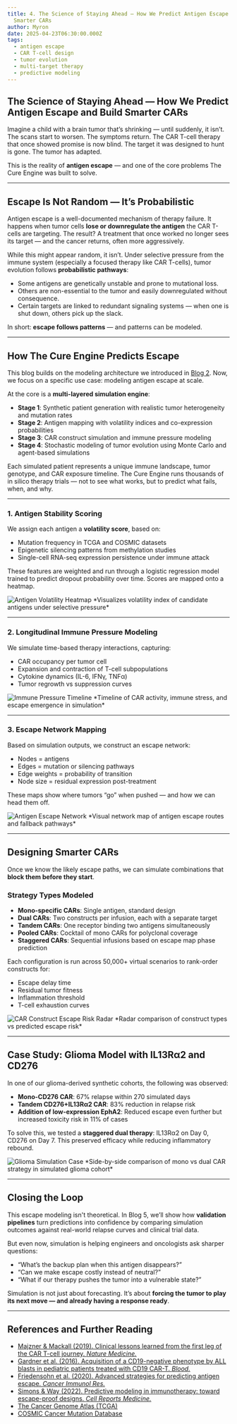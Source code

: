 ```yaml
---
title: 4. The Science of Staying Ahead — How We Predict Antigen Escape and Build
  Smarter CARs
author: Myron
date: 2025-04-23T06:30:00.000Z
tags:
  - antigen escape
  - CAR T-cell design
  - tumor evolution
  - multi-target therapy
  - predictive modeling
---
```

## The Science of Staying Ahead — How We Predict Antigen Escape and Build Smarter CARs

Imagine a child with a brain tumor that’s shrinking — until suddenly, it isn’t. The scans start to worsen. The symptoms return. The CAR T-cell therapy that once showed promise is now blind. The target it was designed to hunt is gone. The tumor has adapted.

This is the reality of **antigen escape** — and one of the core problems The Cure Engine was built to solve.

---

## Escape Is Not Random — It’s Probabilistic

Antigen escape is a well-documented mechanism of therapy failure. It happens when tumor cells **lose or downregulate the antigen** the CAR T-cells are targeting. The result? A treatment that once worked no longer sees its target — and the cancer returns, often more aggressively.

While this might appear random, it isn’t. Under selective pressure from the immune system (especially a focused therapy like CAR T-cells), tumor evolution follows **probabilistic pathways**:

- Some antigens are genetically unstable and prone to mutational loss.
- Others are non-essential to the tumor and easily downregulated without consequence.
- Certain targets are linked to redundant signaling systems — when one is shut down, others pick up the slack.

In short: **escape follows patterns** — and patterns can be modeled.

---

## How The Cure Engine Predicts Escape

This blog builds on the modeling architecture we introduced in [Blog 2](https://www.cureengine.org/blog/the-data-models-behind-the-predictions). Now, we focus on a specific use case: modeling antigen escape at scale.

At the core is a **multi-layered simulation engine**:

- **Stage 1**: Synthetic patient generation with realistic tumor heterogeneity and mutation rates
- **Stage 2**: Antigen mapping with volatility indices and co-expression probabilities
- **Stage 3**: CAR construct simulation and immune pressure modeling
- **Stage 4**: Stochastic modeling of tumor evolution using Monte Carlo and agent-based simulations

Each simulated patient represents a unique immune landscape, tumor genotype, and CAR exposure timeline. The Cure Engine runs thousands of in silico therapy trials — not to see what works, but to predict what fails, when, and why.

---

### 1. Antigen Stability Scoring

We assign each antigen a **volatility score**, based on:

- Mutation frequency in TCGA and COSMIC datasets
- Epigenetic silencing patterns from methylation studies
- Single-cell RNA-seq expression persistence under immune attack

These features are weighted and run through a logistic regression model trained to predict dropout probability over time. Scores are mapped onto a heatmap.

<img src="/uploads/antigen-volatility-heatmap.png" class="small-figure" alt="Antigen Volatility Heatmap">  
*Visualizes volatility index of candidate antigens under selective pressure*

---

### 2. Longitudinal Immune Pressure Modeling

We simulate time-based therapy interactions, capturing:

- CAR occupancy per tumor cell
- Expansion and contraction of T-cell subpopulations
- Cytokine dynamics (IL-6, IFNγ, TNFα)
- Tumor regrowth vs suppression curves

<img src="/uploads/immune-pressure-timeline.png" class="small-figure" alt="Immune Pressure Timeline">  
*Timeline of CAR activity, immune stress, and escape emergence in simulation*

---

### 3. Escape Network Mapping

Based on simulation outputs, we construct an escape network:

- Nodes = antigens
- Edges = mutation or silencing pathways
- Edge weights = probability of transition
- Node size = residual expression post-treatment

These maps show where tumors “go” when pushed — and how we can head them off.

<img src="/uploads/antigen-escape-network.png" class="small-figure" alt="Antigen Escape Network">  
*Visual network map of antigen escape routes and fallback pathways*

---

## Designing Smarter CARs

Once we know the likely escape paths, we can simulate combinations that **block them before they start**.

### Strategy Types Modeled

- **Mono-specific CARs**: Single antigen, standard design
- **Dual CARs**: Two constructs per infusion, each with a separate target
- **Tandem CARs**: One receptor binding two antigens simultaneously
- **Pooled CARs**: Cocktail of mono CARs for polyclonal coverage
- **Staggered CARs**: Sequential infusions based on escape map phase prediction

Each configuration is run across 50,000+ virtual scenarios to rank-order constructs for:
- Escape delay time
- Residual tumor fitness
- Inflammation threshold
- T-cell exhaustion curves

<img src="/uploads/car-construct-escape-risk.png" class="small-figure" alt="CAR Construct Escape Risk Radar">  
*Radar comparison of construct types vs predicted escape risk*

---

## Case Study: Glioma Model with IL13Rα2 and CD276

In one of our glioma-derived synthetic cohorts, the following was observed:

- **Mono-CD276 CAR**: 67% relapse within 270 simulated days
- **Tandem CD276+IL13Rα2 CAR**: 83% reduction in relapse risk
- **Addition of low-expression EphA2**: Reduced escape even further but increased toxicity risk in 11% of cases

To solve this, we tested a **staggered dual therapy**: IL13Rα2 on Day 0, CD276 on Day 7. This preserved efficacy while reducing inflammatory rebound.

<img src="/uploads/glioma-simulation-case.png" class="small-figure" alt="Glioma Simulation Case">  
*Side-by-side comparison of mono vs dual CAR strategy in simulated glioma cohort*

---

## Closing the Loop

This escape modeling isn't theoretical. In Blog 5, we’ll show how **validation pipelines** turn predictions into confidence by comparing simulation outcomes against real-world relapse curves and clinical trial data.

But even now, simulation is helping engineers and oncologists ask sharper questions:

- “What’s the backup plan when this antigen disappears?”
- “Can we make escape costly instead of neutral?”
- “What if our therapy pushes the tumor into a vulnerable state?”

Simulation is not just about forecasting. It’s about **forcing the tumor to play its next move — and already having a response ready**.

---

## References and Further Reading

- [Majzner & Mackall (2019). Clinical lessons learned from the first leg of the CAR T-cell journey. *Nature Medicine.*](https://www.nature.com/articles/s41591-019-0564-6)
- [Gardner et al. (2016). Acquisition of a CD19-negative phenotype by ALL blasts in pediatric patients treated with CD19 CAR-T. *Blood.*](https://doi.org/10.1182/blood-2016-07-725317)
- [Friedensohn et al. (2020). Advanced strategies for predicting antigen escape. *Cancer Immunol Res.*](https://cancerimmunolres.aacrjournals.org/content/8/10/1312)
- [Simons & Way (2022). Predictive modeling in immunotherapy: toward escape-proof designs. *Cell Reports Medicine.*](https://doi.org/10.1016/j.xcrm.2022.100781)
- [The Cancer Genome Atlas (TCGA)](https://www.cancer.gov/tcga)
- [COSMIC Cancer Mutation Database](https://cancer.sanger.ac.uk/cosmic)
